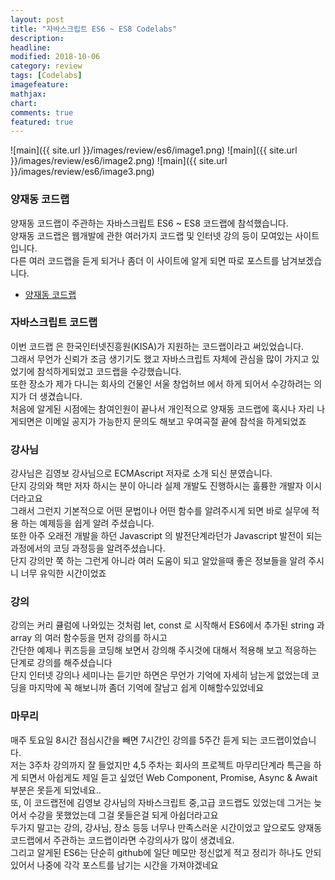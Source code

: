 ```yaml
---
layout: post
title: "자바스크립트 ES6 ~ ES8 Codelabs"
description:
headline:
modified: 2018-10-06
category: review
tags: [Codelabs]
imagefeature:
mathjax:
chart:
comments: true
featured: true
---
```


![main]({{ site.url }}/images/review/es6/image1.png)
![main]({{ site.url }}/images/review/es6/image2.png)
![main]({{ site.url }}/images/review/es6/image3.png)

### 양재동 코드랩
양재동 코드랩이 주관하는 자바스크립트 ES6 ~ ES8 코드랩에 참석했습니다.<br>
양재동 코드랩은 웹개발에 관한 여러가지 코드랩 및 인터넷 강의 등이 모여있는 사이트 입니다.<br>
다른 여러 코드랩을 듣게 되거나 좀더 이 사이트에 알게 되면 따로 포스트를 남겨보겠습니다.
- [양재동 코드랩](https://www.codelabs.kr/) <br>

### 자바스크립트 코드랩
이번 코드랩 은 한국인터넷진흥원(KISA)가 지원하는 코드랩이라고 써있었습니다.<br>
그래서 무언가 신뢰가 조금 생기기도 했고 자바스크립트 자체에 관심을 많이 가지고 있었기에 참석하게되었고 코드랩을 수강했습니다.<br>
또한 장소가 제가 다니는 회사의 건물인 서울 창업허브 에서 하게 되어서 수강하려는 의지가 더 생겼습니다.<br>
처음에 알게된 시점에는 참여인원이 끝나서 개인적으로 양재동 코드랩에 혹시나 자리 나게되면은 이메일 공지가 가능한지 문의도 해보고 우여곡절 끝에 참석을 하게되었죠<br>

### 강사님
강사님은 김영보 강사님으로 ECMAscript 저자로 소개 되신 분였습니다.<br>
단지 강의와 책만 저자 하시는 분이 아니라 실제 개발도 진행하시는 훌륭한 개발자 이시더라고요<br>
그래서 그런지 기본적으로 어떤 문법이나 어떤 함수를 알려주시게 되면 바로 실무에 적용 하는 예제등을 쉽게 알려 주셨습니다.<br>
또한 아주 오래전 개발을 하던 Javascript 의 발전단계라던가 Javascript 발전이 되는 과정에서의 코딩 과정등을 알려주셨습니다.<br>
단지 강의만 쭉 하는 그런게 아니라 여러 도움이 되고 알았을때 좋은 정보들을 알려 주시니 너무 유익한 시간이었죠<br>

### 강의
강의는 커리 큘럼에 나와있는 것처럼 let, const 로 시작해서 ES6에서 추가된 string 과 array 의 여러 함수등을 먼저 강의를 하시고<br>
간단한 예제나 퀴즈등을 코딩해 보면서 강의해 주시것에 대해서 적용해 보고 적응하는 단계로 강의를 해주셨습니다<br>
단지 인터넷 강의나 세미나는 듣기만 하면은 무언가 기억에 자세히 남는게 없었는데 코딩을 마지막에 꼭 해보니까 좀더 기억에 잘남고 쉽게 이해할수있었네요<br>

### 마무리
매주 토요일 8시간 점심시간을 빼면 7시간인 강의를 5주간 듣게 되는 코드랩이었습니다.<br>
저는 3주차 강의까지 잘 들었지만 4,5 주차는 회사의 프로젝트 마무리단계라 특근을 하게 되면서 아쉽게도 제일 듣고 싶었던 Web Component, Promise, Async & Await 부분은 못듣게 되었네요..<br>
또, 이 코드랩전에 김영보 강사님의 자바스크립트 중,고급 코드랩도 있었는데 그거는 늦어서 수강을 못했었는데 그걸 못들은걸 되게 아쉽더라고요<br>
두가지 말고는 강의, 강사님, 장소 등등 너무나 만족스러운 시간이었고 앞으로도 양재동 코드랩에서 주관하는 코드랩이라면 수강의사가 많이 생겼네요.<br>
그리고 알게된 ES6는 단순히 github에 일단 메모만 정신없게 적고 정리가 하나도 안되있어서 나중에 각각 포스트를 남기는 시간을 가져야겠네요
